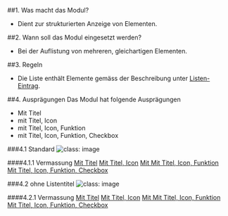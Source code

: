 ##1. Was macht das Modul?
*   Dient zur strukturierten Anzeige von Elementen.

##2. Wann soll das Modul eingesetzt werden?
*   Bei der Auflistung von mehreren, gleichartigen Elementen.

##3. Regeln
*   Die Liste enthält Elemente gemäss der Beschreibung unter [Listen-Eintrag](https://digital.sbb.ch/de/mobile/elemente/listen-eintrag). 

##4. Ausprägungen
Das Modul hat folgende Ausprägungen
* Mit Titel
* mit Titel,  Icon
* mit Titel,  Icon,  Funktion
* mit Titel,  Icon,  Funktion,  Checkbox

###4.1 Standard
![](https://raw.githubusercontent.com/sbb-design-systems/sbb-design-system/master/mobile/modules/list/images/MM17_Liste_mit_Titel.png 'class: image')

####4.1.1 Vermassung
[Mit Titel](https://sbb.invisionapp.com/d/main#/console/14051805/322943585/inspect)
[Mit Titel,  Icon](https://sbb.invisionapp.com/d/main#/console/14051805/322943586/inspect)
[Mit Mit Titel,  Icon,  Funktion](https://sbb.invisionapp.com/d/main#/console/14051805/322943587/inspect)
[Mit Titel,  Icon,  Funktion,  Checkbox](https://sbb.invisionapp.com/d/main#/console/14051805/322943588/inspect)

###4.2 ohne Listentitel
![](https://raw.githubusercontent.com/sbb-design-systems/sbb-design-system/master/mobile/modules/list/images/MM17_Liste_ohne_Titel.png 'class: image')

####4.2.1 Vermassung
[Mit Titel](https://sbb.invisionapp.com/d/main#/console/14051805/322943581/inspect)
[Mit Titel,  Icon](https://sbb.invisionapp.com/d/main#/console/14051805/322943582/inspect)
[Mit Mit Titel,  Icon,  Funktion](https://sbb.invisionapp.com/d/main#/console/14051805/322943583/inspect)
[Mit Titel,  Icon,  Funktion,  Checkbox](https://sbb.invisionapp.com/d/main#/console/14051805/322943584/inspect)